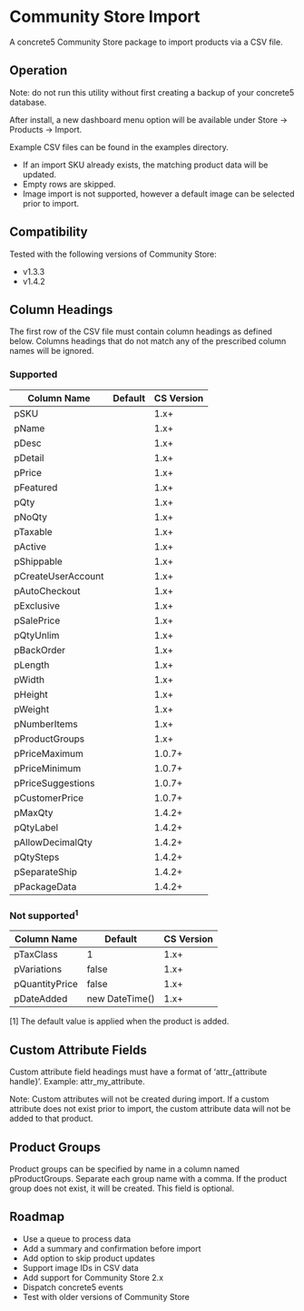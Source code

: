 # Community Store Import
A concrete5 Community Store package to import products via a CSV file.

## Operation
Note: do not run this utility without first creating a backup of your concrete5 database.

After install, a new dashboard menu option will be available under Store -> Products -> Import.

Example CSV files can be found in the examples directory.

* If an import SKU already exists, the matching product data will be updated.
* Empty rows are skipped.
* Image import is not supported, however a default image can be selected prior to import.

## Compatibility

Tested with the following versions of Community Store:

* v1.3.3
* v1.4.2

## Column Headings
The first row of the CSV file must contain column headings as defined below. Columns headings that do not match any of the prescribed column names will be ignored.

### Supported
Column Name | Default | CS Version
----------- | ------- | ----------
pSKU | | 1.x+
pName | | 1.x+
pDesc | | 1.x+
pDetail | | 1.x+
pPrice | | 1.x+
pFeatured | | 1.x+
pQty | | 1.x+
pNoQty | | 1.x+
pTaxable | | 1.x+
pActive | | 1.x+
pShippable | | 1.x+
pCreateUserAccount | | 1.x+
pAutoCheckout | | 1.x+
pExclusive | | 1.x+
pSalePrice | | 1.x+
pQtyUnlim | | 1.x+
pBackOrder | | 1.x+
pLength | | 1.x+
pWidth | | 1.x+
pHeight | | 1.x+
pWeight | | 1.x+
pNumberItems | | 1.x+
pProductGroups | | 1.x+
pPriceMaximum | | 1.0.7+
pPriceMinimum | | 1.0.7+
pPriceSuggestions | | 1.0.7+
pCustomerPrice | | 1.0.7+
pMaxQty | | 1.4.2+
pQtyLabel | | 1.4.2+
pAllowDecimalQty | | 1.4.2+
pQtySteps | | 1.4.2+
pSeparateShip | | 1.4.2+
pPackageData | | 1.4.2+

### Not supported<sup>1</sup>
Column Name | Default | CS Version
----------- | ------- | ----------
pTaxClass | 1 | 1.x+
pVariations | false | 1.x+
pQuantityPrice | false | 1.x+
pDateAdded | new DateTime() | 1.x+

[1] The default value is applied when the product is added.

## Custom Attribute Fields
Custom attribute field headings must have a format of ‘attr_{attribute handle}’. Example: attr_my_attribute.

Note: Custom attributes will not be created during import. If a custom attribute does not exist prior to import, the custom attribute data will not be added to that product.

## Product Groups
Product groups can be specified by name in a column named pProductGroups. Separate each group name with a comma.  If the product group does not exist, it will be created. This field is optional.

## Roadmap
* Use a queue to process data
* Add a summary and confirmation before import
* Add option to skip product updates
* Support image IDs in CSV data
* Add support for Community Store 2.x
* Dispatch concrete5 events
* Test with older versions of Community Store

